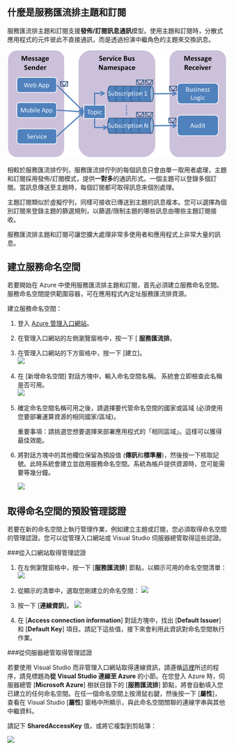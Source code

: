 <h2><a name="what-are-service-bus-topics"></a>什麼是服務匯流排主題和訂閱</h2>

服務匯流排主題和訂閱支援**發佈/訂閱訊息通訊**模型。使用主題和訂閱時，分散式應用程式的元件彼此不直接通訊，而是透過扮演中繼角色的主題來交換訊息。

![主題概念](./media/howto-service-bus-topics/sb-topics-01.png)

相較於服務匯流排佇列，服務匯流排佇列的每個訊息只會由單一取用者處理，主題和訂閱採用發佈/訂閱模式，提供**一對多**的通訊形式。一個主題可以登錄多個訂閱。當訊息傳送至主題時，每個訂閱都可取得訊息來個別處理。

主題訂閱類似於虛擬佇列，同樣可接收已傳送到主題的訊息複本。您可以選擇為個別訂閱來登錄主題的篩選規則，以篩選/限制主題的哪些訊息由哪些主題訂閱接收。

服務匯流排主題和訂閱可讓您擴大處理非常多使用者和應用程式上非常大量的訊息。

<h2><a name="create-a-service-namespace"></a>建立服務命名空間</h2>

若要開始在 Azure 中使用服務匯流排主題和訂閱，首先必須建立服務命名空間。服務命名空間提供範圍容器，可在應用程式內定址服務匯流排資源。

建立服務命名空間：

1.  登入 [Azure 管理入口網站][]。

2.  在管理入口網站的左側瀏覽窗格中，按一下 [
    **服務匯流排**。

3.  在管理入口網站的下方窗格中，按一下 [建立]。   
    ![][0]

4.  在 [新增命名空間] 對話方塊中，輸入命名空間名稱。
    系統會立即檢查此名稱是否可用。   
    ![][2]

5.  確定命名空間名稱可用之後，請選擇要代管命名空間的國家或區域 (必須使用您要部署運算資源的相同國家/區域)。

	重要事項：請挑選您想要選擇來部署應用程式的「相同區域」。這樣可以獲得最佳效能。

6. 	將對話方塊中的其他欄位保留為預設值 (**傳訊**和**標準層**)，然後按一下核取記號。此時系統會建立並啟用服務命名空間。系統為帳戶提供資源時，您可能需要等幾分鐘。

	![][6]


<h2><a name="obtain-default-credentials"></a>取得命名空間的預設管理認證</h2>

若要在新的命名空間上執行管理作業，例如建立主題或訂閱，您必須取得命名空間的管理認證。您可以從管理入口網站或 Visual Studio 伺服器總管取得這些認證。

###從入口網站取得管理認證

1.  在左側瀏覽窗格中，按一下 [**服務匯流排**] 節點，以顯示可用的命名空間清單：    ![][0]

2.  從顯示的清單中，選取您剛建立的命名空間：    ![][3]

3.  按一下 [**連線資訊**]。    ![][4]

4.  在 [**Access connection information**] 對話方塊中，找出 [**Default Issuer**] 和 [**Default Key**] 項目。請記下這些值，接下來會利用此資訊對命名空間執行作業。 

###從伺服器總管取得管理認證

若要使用 Visual Studio 而非管理入口網站取得連線資訊，請遵循[這裡](http://http://msdn.microsoft.com/library/windowsazure/ff687127.aspx)所述的程序，請見標題為**從 Visual Studio 連線至 Azure** 的小節。在您登入 Azure 時，伺服器總管 [**Microsoft Azure**] 樹狀目錄下的 [**服務匯流排**] 節點，將會自動填入您已建立的任何命名空間。在任一個命名空間上按滑鼠右鍵，然後按一下 [**屬性**]，查看在 Visual Studio [**屬性**] 窗格中所顯示，與此命名空間關聯的連線字串與其他中繼資料。 

請記下 **SharedAccessKey** 值，或將它複製到剪貼簿：

![][34]

 
  [Azure 管理入口網站]: http://manage.windowsazure.com
  [0]: ./media/howto-service-bus-topics/sb-queues-13.png
  [2]: ./media/howto-service-bus-topics/sb-queues-04.png
  [3]: ./media/howto-service-bus-topics/sb-queues-09.png
  [4]: ./media/howto-service-bus-topics/sb-queues-06.png
  
  [6]: ./media/howto-service-bus-topics/getting-started-multi-tier-27.png
  [34]: ./media/howto-service-bus-topics/VSProperties.png
<!--HONumber=42-->
